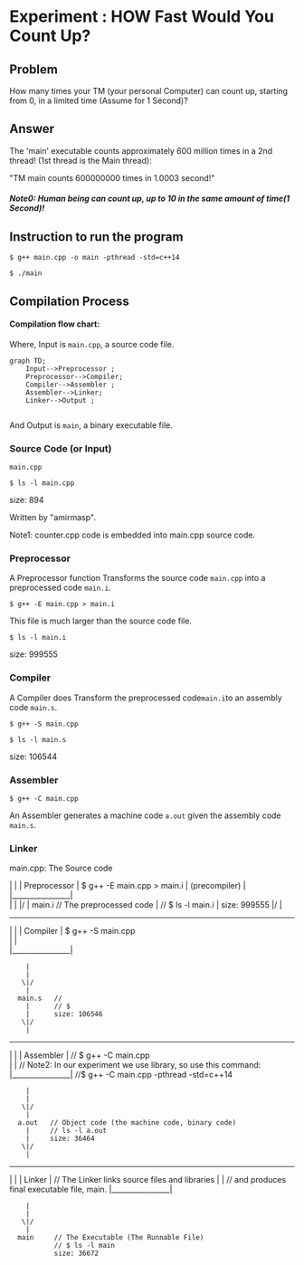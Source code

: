 # Experiment : HOW Fast Would You Count Up? 
## Problem
How many times your TM (your personal Computer) can 
count up, starting from 0, in a limited time (Assume for 1 Second)?

## Answer
The 'main' executable counts approximately 600 million times
in a 2nd thread! (1st thread is the Main thread):

"TM main counts 600000000 times in 1.0003 second!"
##### Note0: Human being can count up, up to 10 in the same amount of time(1 Second)!    

## Instruction to run the program
`$ g++ main.cpp -o main -pthread -std=c++14`

`$ ./main`

  

## Compilation Process
#### Compilation flow chart:

Where, Input is `main.cpp`, a source code file. 
```mermaid
graph TD;
    Input-->Preprocessor ;
    Preprocessor-->Compiler;
    Compiler-->Assembler ;
    Assembler-->Linker;
    Linker-->Output ;
    
```
And Output is `main`, a binary executable file.
### Source Code (or Input)

`main.cpp`

`$ ls -l main.cpp`

size: 894


Written by "amirmasp".

 Note1: counter.cpp code is embedded into main.cpp source code. 

### Preprocessor


A Preprocessor function Transforms the source code `main.cpp` into a preprocessed code `main.i`.

`$ g++ -E main.cpp > main.i`

This file is much larger than the source code file.

`$ ls -l main.i`

size: 999555




### Compiler

A Compiler does Transform the preprocessed code`main.i`to an assembly code `main.s`.

`$ g++ -S main.cpp`

`$ ls -l main.s` 

size: 106544

### Assembler

`$ g++ -C main.cpp`

An Assembler generates a machine code `a.out` given the assembly code `main.s`.  




### Linker



   main.cpp: The Source code       
    
|                |
|  Preprocessor  |    $ g++ -E main.cpp > main.i 
|  (precompiler) |    
|________________|      
        |
        |
       \|/
        |
      main.i   // The preprocessed code
        |      // $ ls -l main.i
        |      size: 999555
       \|/
        |
__________________
|                |
|   Compiler     |    $ g++ -S main.cpp  
|                |  
|________________|

        |
        |
       \|/
        |
      main.s   // 
        |      // $ 
        |      size: 106546
       \|/
        |
__________________
|                |
|   Assembler    |   // $ g++ -C main.cpp  
|                |  // Note2: In our experiment we use <thread> library, so use this command:
|________________|  //$ g++ -C main.cpp -pthread -std=c++14

        |
        |
       \|/
        |
      a.out   // Object code (the machine code, binary code)
        |     // ls -l a.out
        |     size: 36464
       \|/
        |
__________________
|                |
|     Linker     |    // The Linker links source files and libraries
|                |    // and produces final executable file, main. 
|________________|

        |
        |
       \|/
        |
      main     // The Executable (The Runnable File)
               // $ ls -l main
               size: 36672 
